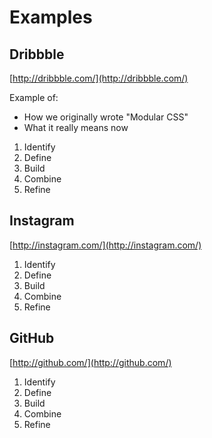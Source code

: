 Examples
========

Dribbble
--------
[http://dribbble.com/](http://dribbble.com/)

Example of:

- How we originally wrote "Modular CSS"
- What it really means now

1. Identify
2. Define
3. Build
4. Combine
5. Refine

Instagram
---------
[http://instagram.com/](http://instagram.com/)

1. Identify
2. Define
3. Build
4. Combine
5. Refine

GitHub
------
[http://github.com/](http://github.com/)

1. Identify
2. Define
3. Build
4. Combine
5. Refine

